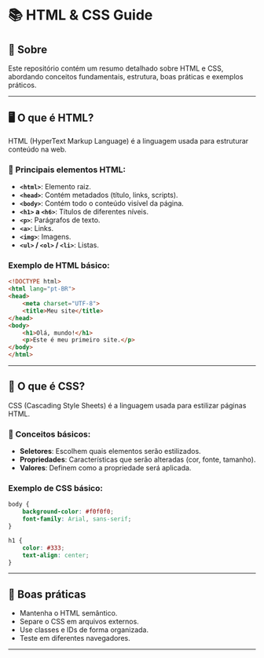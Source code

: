 # 📚 HTML & CSS Guide



## 📖 Sobre
Este repositório contém um resumo detalhado sobre HTML e CSS, abordando conceitos fundamentais, estrutura, boas práticas e exemplos práticos.

---

## 🖥️ O que é HTML?
HTML (HyperText Markup Language) é a linguagem usada para estruturar conteúdo na web.

### 📌 Principais elementos HTML:
- **`<html>`**: Elemento raiz.
- **`<head>`**: Contém metadados (título, links, scripts).
- **`<body>`**: Contém todo o conteúdo visível da página.
- **`<h1>` a `<h6>`**: Títulos de diferentes níveis.
- **`<p>`**: Parágrafos de texto.
- **`<a>`**: Links.
- **`<img>`**: Imagens.
- **`<ul>` / `<ol>` / `<li>`**: Listas.

### Exemplo de HTML básico:
```html
<!DOCTYPE html>
<html lang="pt-BR">
<head>
    <meta charset="UTF-8">
    <title>Meu site</title>
</head>
<body>
    <h1>Olá, mundo!</h1>
    <p>Este é meu primeiro site.</p>
</body>
</html>
```

---

## 🎨 O que é CSS?
CSS (Cascading Style Sheets) é a linguagem usada para estilizar páginas HTML.

### 📌 Conceitos básicos:
- **Seletores**: Escolhem quais elementos serão estilizados.
- **Propriedades**: Características que serão alteradas (cor, fonte, tamanho).
- **Valores**: Definem como a propriedade será aplicada.

### Exemplo de CSS básico:
```css
body {
    background-color: #f0f0f0;
    font-family: Arial, sans-serif;
}

h1 {
    color: #333;
    text-align: center;
}
```

---

## 🚀 Boas práticas
- Mantenha o HTML semântico.
- Separe o CSS em arquivos externos.
- Use classes e IDs de forma organizada.
- Teste em diferentes navegadores.

---

